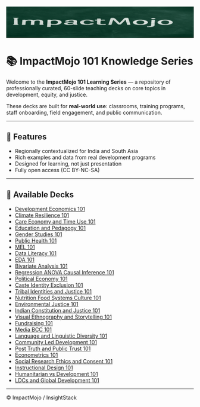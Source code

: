 ![ImpactMojo 101 Banner](docs/ImpactMojo_101_Banner.png)

# 📚 ImpactMojo 101 Knowledge Series

Welcome to the **ImpactMojo 101 Learning Series** — a repository of professionally curated, 60-slide teaching decks on core topics in development, equity, and justice.

These decks are built for **real-world use**: classrooms, training programs, staff onboarding, field engagement, and public communication.

---

## 🌟 Features

- Regionally contextualized for India and South Asia
- Rich examples and data from real development programs
- Designed for learning, not just presentation
- Fully open access (CC BY-NC-SA)

---

## 📁 Available Decks

- [Development Economics 101](Development_Economics_101/)
- [Climate Resilience 101](Climate_Resilience_101/)
- [Care Economy and Time Use 101](Care_Economy_and_Time_Use_101/)
- [Education and Pedagogy 101](Education_and_Pedagogy_101/)
- [Gender Studies 101](Gender_Studies_101/)
- [Public Health 101](Public_Health_101/)
- [MEL 101](MEL_101/)
- [Data Literacy 101](Data_Literacy_101/)
- [EDA 101](EDA_101/)
- [Bivariate Analysis 101](Bivariate_Analysis_101/)
- [Regression ANOVA Causal Inference 101](Regression_ANOVA_Causal_Inference_101/)
- [Political Economy 101](Political_Economy_101/)
- [Caste Identity Exclusion 101](Caste_Identity_Exclusion_101/)
- [Tribal Identities and Justice 101](Tribal_Identities_and_Justice_101/)
- [Nutrition Food Systems Culture 101](Nutrition_Food_Systems_Culture_101/)
- [Environmental Justice 101](Environmental_Justice_101/)
- [Indian Constitution and Justice 101](Indian_Constitution_and_Justice_101/)
- [Visual Ethnography and Storytelling 101](Visual_Ethnography_and_Storytelling_101/)
- [Fundraising 101](Fundraising_101/)
- [Media BCC 101](Media_BCC_101/)
- [Language and Linguistic Diversity 101](Language_and_Linguistic_Diversity_101/)
- [Community Led Development 101](Community_Led_Development_101/)
- [Post Truth and Public Trust 101](Post_Truth_and_Public_Trust_101/)
- [Econometrics 101](Econometrics_101/)
- [Social Research Ethics and Consent 101](Social_Research_Ethics_and_Consent_101/)
- [Instructional Design 101](Instructional_Design_101/)
- [Humanitarian vs Development 101](Humanitarian_vs_Development_101/)
- [LDCs and Global Development 101](LDCs_and_Global_Development_101/)

---

© ImpactMojo / InsightStack